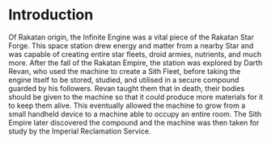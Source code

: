 # Introduction
Of Rakatan origin, the Infinite Engine was a vital piece of the Rakatan Star Forge.
This space station drew energy and matter from a nearby Star and was capable of creating entire star fleets, droid armies, nutrients, and much more.
After the fall of the Rakatan Empire, the station was explored by Darth Revan, who used the machine to create a Sith Fleet, before taking the engine itself to be stored, studied, and utilised in a secure compound guarded by his followers.
Revan taught them that in death, their bodies should be given to the machine so that it could produce more materials for it to keep them alive.
This eventually allowed the machine to grow from a small handheld device to a machine able to occupy an entire room.
The Sith Empire later discovered the compound and the machine was then taken for study by the Imperial Reclamation Service.